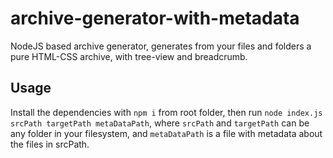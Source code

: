 # archive-generator-with-metadata

NodeJS based archive generator, generates from your files and folders a pure HTML-CSS archive, with tree-view and breadcrumb.

## Usage

Install the dependencies with `npm i` from root folder, then run `node index.js srcPath targetPath metaDataPath`, where `srcPath` and `targetPath` can be any folder in your filesystem, and `metaDataPath` is a file with metadata about the files in srcPath.
